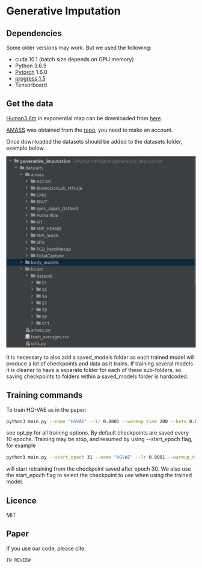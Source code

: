 # Generative Imputation


## Dependencies
Some older versions may work. But we used the following:

* cuda 10.1 (batch size depends on GPU memory)
* Python 3.6.9
* [Pytorch](https://github.com/pytorch/pytorch) 1.6.0
* [progress 1.5](https://pypi.org/project/progress/)
* Tensorboard

## Get the data
[Human3.6m](http://vision.imar.ro/human3.6m/description.php) in exponential map can be downloaded from [here](http://www.cs.stanford.edu/people/ashesh/h3.6m.zip).

[AMASS](https://amass.is.tue.mpg.de/index.html) was obtained from the [repo](https://amass.is.tue.mpg.de/download.php), you need to make an account.

Once downloaded the datasets should be added to the datasets folder, example below.

![Example](datasets/data_structure_example.png "Example of how datasets folder should look")

It is necessary to also add a saved_models folder as each trained model will produce a lot of checkpoints and data as it trains. If training several models it is cleaner to have a separate folder for each of these sub-folders, so saving checkpoints to folders within a saved_models folder is hardcoded.

## Training commands
To train HG-VAE as in the paper:
```bash
python3 main.py --name "HGVAE" --lr 0.0001 --warmup_time 200 --beta 0.0001 --n_epochs 500 --variational --output_variance --train_batch_size 800 --test_batch_size 800
```
see opt.py for all training options. By default checkpoints are saved every 10 epochs. Training may be stop, and resumed by using --start_epoch flag, for example
```bash
python3 main.py --start_epoch 31 --name "HGVAE" --lr 0.0001 --warmup_time 200 --beta 0.0001 --n_epochs 500 --variational --output_variance --train_batch_size 800 --test_batch_size 800
```
will start retraining from the checkpoint saved after epoch 30. We also use the start_epoch flag to select the checkpoint to use when using the trained model.

## Licence

MIT

## Paper

If you use our code, please cite:

```
IN REVIEW
```
